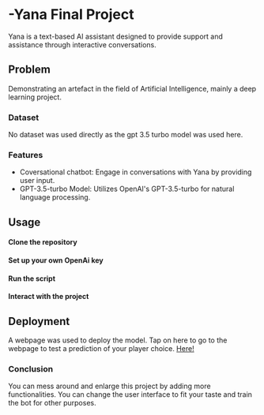 # -Yana Final Project 
Yana is a text-based AI assistant designed to provide support and assistance through interactive conversations.

## Problem 
Demonstrating an artefact in the field of Artificial Intelligence, mainly a deep learning project.

### Dataset
No dataset was used directly as the gpt 3.5 turbo model was used here.

### Features
* Coversational chatbot: Engage in conversations with Yana by providing user input.
* GPT-3.5-turbo Model: Utilizes OpenAI's GPT-3.5-turbo for natural language processing.

## Usage
#### Clone the repository

#### Set up your own OpenAi key

#### Run the script 

#### Interact with the project 




## Deployment
A webpage was used to deploy the model. Tap on here to go to the webpage to test a prediction of your player choice.
[Here!](https://www.google.com)

### Conclusion
You can mess around and enlarge this project by adding more functionalities. You can change the user interface to fit your taste and train the bot for other purposes. 
